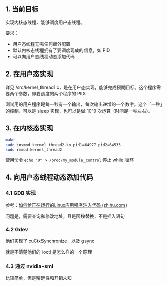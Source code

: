## 1. 当前目标

实现内核态线程，能够调度用户态线程。

要求：

+ 用户态线程无需任何额外配置
+ 默认内核态线程拥有了要调度现成的信息，如 PID
+ 可以向用户态线程动态添加代码

## 2. 在用户态实现

详见 /src/kernel_thread1.c，是在用户态实现，能够完成预期目标。这个程序需要两个参数，即要调度的两个程序的 PID.

测试用的用户程序是每一秒有一个输出，每次输出递增的一个数字。这个「一秒」的控制，可以是 sleep 实现，也可以是做 10^9 次运算（时间是一秒左右）。

## 3. 在内核态实现

```bash
make
sudo insmod kernel_thread2.ko pid1=64977 pid2=64533
sudo rmmod kernel_thread2
```

使用命令 `echo "0" > /proc/my_module_control` 停止 while 循环

## 4. 向用户态线程动态添加代码

### 4.1 GDB 实现

参考：[如何给正在运行的Linux应用程序注入代码 (zhihu.com)](https://www.zhihu.com/tardis/zm/art/338052648?source_id=1005)

问题是，需要查询和修改地址，且是函数替换，不是插入语句

### 4.2 Gdev

他们实现了 cuCtxSynchronize，以及 gsync

就是不清楚他们的 ioctl 是怎么样的一个原理

### 4.3 通过 nvidia-smi

比较简单，但是精确性和开销未知
